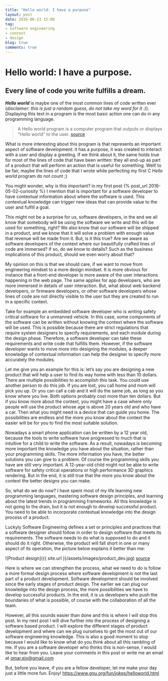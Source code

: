 ```yaml
---
title: "Hello world: I have a purpose"
layout: post
date: 2016-06-23 15:00
tag:
- software engineering
- context
- design
blog: true
comments: true
---
```


# Hello world: I have a purpose.

## Every line of code you write fulfills a dream.

**_Hello world_** is maybe one of the most common lines of code written ever (_disclaimer: this is just a random guess, do not take my word for it :)_). Displaying this text in a program is the most basic action one can do in any programming language.

> A Hello world program is a computer program that outputs or displays “Hello world” to the user.
[source](https://en.wikipedia.org/wiki/%22Hello,_World!%22_program)

What is more interesting about this program is that represents an important aspect of software development: it has a purpose, it was created to interact with a user and display a greeting.
If we think about it, the same holds true for most of the lines of code that have been written: they all end-up as part of a product that will perform an action that is useful for something. Well! to be fair, maybe the lines of code that I wrote while perfecting my first C _Hello world_ program do not count ;)

You might wonder, why is this important? in my first post {% post_url 2016-05-02-curiosity %} I mention that is important for a software developer to have contextual information about where the software is used. This contextual knowledge can trigger new ideas that can provide value to the user and fulfill a goal.

This might not be a surprise for us, software developers, in the end we all know that somebody will be using the software we write and this will be used for something, right?
We also know that our software will be shipped in a product, and we know that it will solve a problem with enough value that revenue will be made from it. But, is it this true? Are we aware as software developers of the context where our beautifully crafted lines of code are immersed? if so, do we know to details? Such as the business implications of this product, should we even worry about that?

My opinion on this is that we should care, if we want to move from engineering mindset to a more design mindset. It is more obvious for instance that a front-end developer is more aware of the user interactions happening in the web page. The same applies for app developers, who are more immersed in details of user interaction. But, what about web backend developers, or firmware developers, or other software developers whose lines of code are not directly visible to the user but they are created to run in a specific context.

Take for example an embedded software developer who is writing safety critical software for a unmanned vehicle. In this case, some components of the software can be written without knowing the context where the software will be used. This is possible because there are strict regulations that require system designers to specify requirements, and each module during the design phase. Therefore, a software developer can take these requirements and write code that fulfills them. However, if the software developer wants to move more into designing the modules, a deeper knowledge of contextual information can help the designer to specify more accurately the modules.

Let me give you an example for this is: let’s say you are designing a new product that will help a user to find its way home with less than 10 dollars. There are multiple possibilities to accomplish this task. You could use another person to do this job. If you are lost, you call home and mom will pick you up. Or you can call a cab and it will do the same job, as long as you know where you live. Both options probably cost more than ten dollars. But if you know more about the context, you might have a case where only people will use the product whose age is above 20 years old and who have a car. Then what you might need is a device that can guide you home. The possibilities are endless and the more you know about the context the easier will be for you to find the most suitable solution.

Nowadays a smart phone application can be written by a 12 year old, because the tools to write software have progressed to much that is intuitive for a child to write the software. As a result, nowadays is becoming more important the knowledge you have about the situation, rather than your programming skills. The more information you have, the better solutions you can give to a problem. Of course the programming skills you have are still very important. A 12-year-old child might not be able to write software for safety critical operations or high performance 3D graphics rendering. But in the end, it is still true that the more you know about the context the better designs you can make.

So, what do we do now? I have spent most of my life learning new programming languages, mastering software design principles, and learning about the latest trends in programming frameworks. All this knowledge is not going to the drain, but it is not enough to develop successful product. You need to be able to incorporate contextual knowledge into the design process of a product.

Luckyly Software Engineering defines a set or principles and practices that a software designer should follow in order to design software that meets its requirements. The software needs to do what is supposed to do and it should do it right. Otherwise, the product will fall short in one or many aspect of its operation, the picture below explains it better than me:

![Product design]({{ site.url }}/assets/images/product_dev.jpg)
[source](http://bob.yexley.net/the-software-development-conundrum-estimation/)

Here is where we can strengthen the process, what we need to do is follow a more formal design process where software development is not the last part of a product development. Software development should be involved since the early stages of product design. The earlier we can plug our knowledge into the design process, the more possibilities we have to develop successful products. In the end, it is us developers who push the boundaries of what is possible, of course with the collaboration of all the team.

However, all this sounds easier than done and this is where I will stop this post. In my next post I will dive further into the process of designing a software based product. I will explore the different stages of product development and where can we plug ourselves to get the most out of our software engineering knowledge. This is also a good moment to stop because I would like to know what do you think about all this rambling of me. If you are a software developer who thinks this is non-sense, I would like to hear from you. Leave your comments in this post or write me an email at omar.ejv@gmail.com

But, before you leave, if you are a fellow developer, let me make your day just a little more fun. Enjoy! https://www.gnu.org/fun/jokes/helloworld.html


